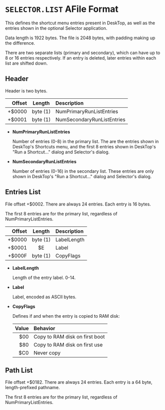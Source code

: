 # `SELECTOR.LIST` AFile Format

This defines the shortcut menu entries present in DeskTop, as well as
the entries shown in the optional Selector application.

Data length is 1922 bytes. The file is 2048 bytes, with padding making
up the difference.

There are two separate lists (primary and secondary), which can have up
to 8 or 16 entries respectively. If an entry is deleted, later entries
within each list are shifted down.


## Header

Header is two bytes.

|  Offset  |  Length    | Description                |
|---------:|:----------:|:---------------------------|
|  +$0000  |  byte (1)  | NumPrimaryRunListEntries   |
|  +$0001  |  byte (1)  | NumSecondaryRunListEntries |

* **NumPrimaryRunListEntries**

   Number of entries (0-8) in the primary list. The are the entries
   shown in DeskTop's Shortcuts menu, and the first 8 entries shown in
   DeskTop's "Run a Shortcut..." dialog and Selector's dialog.

* **NumSecondaryRunListEntries**

   Number of entries (0-16) in the secondary list. These entries are
   only shown in DeskTop's "Run a Shortcut..." dialog and Selector's
   dialog.


## Entries List

File offset +$0002. There are always 24 entries. Each entry is 16 bytes.

The first 8 entries are for the primary list, regardless of
NumPrimaryListEntries.

|  Offset  |  Length    | Description                |
|---------:|:----------:|:---------------------------|
|  +$0000  |  byte (1)  | LabelLength                |
|  +$0001  |  $E        | Label                      |
|  +$000F  |  byte (1)  | CopyFlags                  |


* **LabelLength**

   Length of the entry label. 0-14.

* **Label**

   Label, encoded as ASCII bytes.

* **CopyFlags**

   Defines if and when the entry is copied to RAM disk:

   | Value | Behavior                       |
   |------:|:-------------------------------|
   | $00   | Copy to RAM disk on first boot |
   | $80   | Copy to RAM disk on first use  |
   | $C0   | Never copy                     |

## Path List

File offset +$0182. There are always 24 entries. Each entry is a 64 byte,
length-prefixed pathname.

The first 8 entries are for the primary list, regardless of
NumPrimaryListEntries.
